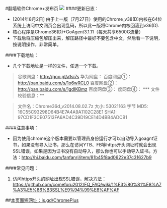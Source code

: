#翻墙软件Chrome+发布页 ![](https://oq1gjg.bl3301.livefilestore.com/y2m6QScAjlqzd_ynd0XQBZH0fumM4bEh5HDbIhHY8GLdLxMS6DWgvlBXYXRof7N4AUTVe4h1Ux_-HcJY9JvWoqtTNDQgE55c3eIYqEZL_2-8WHqINPkPCEpc7mUD1Oh72yC/chrome48.png?psid=1)
####更新日志：
* [2014年8月2日] 由于上一版（7月27日）使用的Chrome_v38(D)内核在64位系统上访问中文网页会出现乱码，所以此一版将Chrome内核回滚到v36(D).
* 核心程序是Chrome36(D)+GoAgent3.1.11（每天共享6500G流量）
* 下载后将压缩包解压出来，解压路径中最好不要包含中文，然后看一下说明，按说明操作，非常简单。

####下载地址：
* 几个下载地址是一样的文件，任选一个下载。

> 谷歌网盘：http://goo.gl/a1si7s
> 华为网盘：
> 百度网盘①：http://pan.baidu.com/s/1o6wRCL0
> 百度网盘②：http://pan.baidu.com/s/1gdIKBmz
> 百度网盘③：
> 度网盘④：
*** 文件校验信息：**

> 文件名：Chrome36d_v2014.08.02.7z
> 大小: 53021163 字节
> MD5: 16C55C93298D64B4E7A4A9A1102C28E1
> SHA1: 97CD1F3CE07513FA6AD4C39D19CE14D4BB4ADCB1

####注意事项：
* 因为使用chrome这个版本需要以管理员身份运行才可以自动导入goagnt证书，如果没有导入证书，那么在访问YTB、FB等https开头网址时就会出现SSL错误，如果是因为证书没有自动导入，那么你也可以手动导入证书。方法：http://hi.baidu.com/fanfanrj/item/81b45f8ad0622e37c31627b9

####常见问题：
1. 访问https开头的网址出现SSL错误，解决方法：https://github.com/comeforu2012/FQ_FAQ/wiki/1%E3%80%81%E8%A7%A3%E5%86%B3SSL%E9%94%99%E8%AF%AF

##[本页面短网址：is.gd/ChromePlus](http://is.gd/ChromePlus)